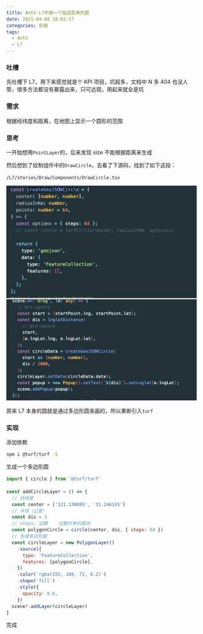 ```yaml
---
title: AntV-L7中画一个指定距离的圆
date: 2021-04-08 18:02:17
categories: 前端
tags:
  - AntV
  - L7
---
```


### 吐槽

先吐槽下 L7，用下来感觉就是个 KPI 项目，坑超多，文档中 N 多 404 也没人管，很多方法都没有暴露出来，只可远观，用起来就全是坑

### 需求

根据经纬度和距离，在地图上显示一个圆形的范围

### 思考

一开始想用`PointLayer`的，后来发现 size 不能根据距离来生成

然后想到了绘制组件中的`DrawCircle`，去看了下源码，找到了如下这段：

`/L7/stories/Draw/Components/DrawCircle.tsx`

![](./AntV-L7中画一个指定距离的圆/1.png)
![](./AntV-L7中画一个指定距离的圆/2.png)

原来 L7 本身的圆就是通过多边形圆来画的，所以果断引入`turf`

### 实现

添加依赖

```bash
npm i @turf/turf -S
```

生成一个多边形圆

```js
import { circle } from '@turf/turf'

const addCircleLayer = () => {
  // 经纬度
  const center = ['121.138695', '31.246165']
  // 半径（公里）
  const dis = 3
  // steps: 边数    边数约多约圆润
  const polygonCircle = circle(center, dis, { steps: 64 })
  // 生成多边形圆
  const circleLayer = new PolygonLayer()
    .source({
      type: 'FeatureCollection',
      features: [polygonCircle],
    })
    .color('rgba(255, 189, 72, 0.2)')
    .shape('fill')
    .style({
      opacity: 0.6,
    })
  scene?.addLayer(circleLayer)
}
```

完成